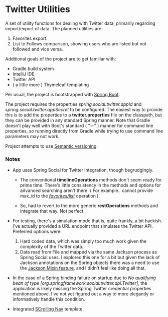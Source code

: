 
Twitter Utilities
=========

A set of utility functions for dealing with Twitter data, primarily regarding import/export of data.  The planned
utilities are:

1. Favorites export.
2. List to Follows comparison, showing users who are listed but not followed and vice versa.


Additional goals of the project are to get familiar with:

* Gradle build system
* IntelliJ IDE
* Twitter API
* ( a little more ) Thymeleaf templating


Per usual, the project is bootstrapped with [Spring Boot](http://projects.spring.io/spring-boot/).

The project requires the properties *spring.social.twitter.appId* and *spring.social.twitter.appSecret* to be
configured.  The easiest way to provide this is to add the properties to a **twitter.properties** file on the classpath,
but they can be provided in any standard Spring manner.  Note that Gradle doesn't play well with Boot's standard 
( "--" ) manner for command line properties, so running directly from Gradle while trying to use command line
parameters may not work.

Project attempts to use [Semantic versioning](http://semver.org/).


### Notes

* App uses Spring Social for Twitter integration, though begrudgingly.  
  * The conventional **timelineOperations** methods don't seem ready for prime time.  There's little consistency in the
  methods and options for advanced searching aren't there.  ( For example.. cannot provide max_id to the 
  [_favorites/list_](https://dev.twitter.com/rest/reference/get/favorites/list) operation ).  
  
  * So, had to revert to the more generic **restOperations** methods and integrate that way.  Not perfect.

* For testing, there's a simulation mode that is, quite frankly, a bit hackish.  I've actually provided a URL endpoint
that simulates the Twitter API.  Preferred options were:

  1. Hard coded data, which was simply too much work given the complexity of the Twitter data.
  2. Data read from File and mapped via the same Jackson process as Spring Social uses.  I explored this one for a bit
  but given the lack of Jackson annotations on the Spring objects there was a need to use the
  [Jackson Mixin feature](http://wiki.fasterxml.com/JacksonMixInAnnotations), and I didn't feel like doing all that.

* In the case of a Spring binding failure on startup due to *No qualifying bean of type 
[org.springframework.social.twitter.api.Twitter]*, the application is likely missing the Spring Twitter credential 
properties mentioned above.  I've not yet figured out a way to more elegantly or informatively handle this condition.

* Integrated [SCrolling Nav](http://startbootstrap.com/template-overviews/scrolling-nav/) template.